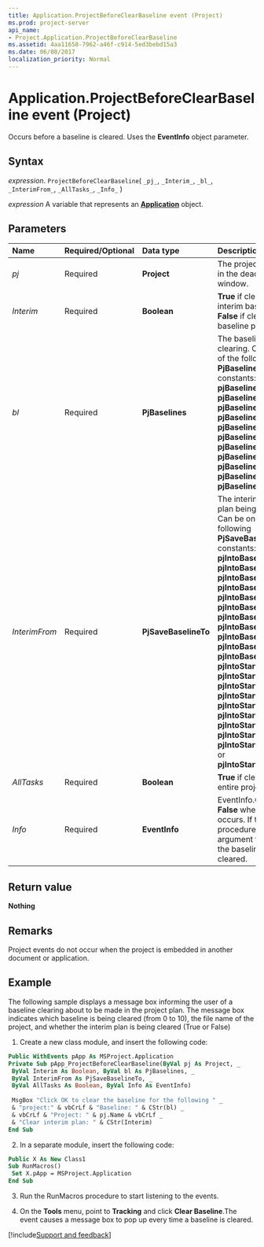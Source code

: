 ```yaml
---
title: Application.ProjectBeforeClearBaseline event (Project)
ms.prod: project-server
api_name:
- Project.Application.ProjectBeforeClearBaseline
ms.assetid: 4aa11658-7962-a46f-c914-5ed3bebd15a3
ms.date: 06/08/2017
localization_priority: Normal
---
```



# Application.ProjectBeforeClearBaseline event (Project)

Occurs before a baseline is cleared. Uses the **EventInfo** object parameter.


## Syntax

_expression_. `ProjectBeforeClearBaseline`( `_pj_`, `_Interim_`, `_bl_`, `_InterimFrom_`, `_AllTasks_`, `_Info_` )

_expression_ A variable that represents an **[Application](Project.Application.md)** object.


## Parameters



|Name|Required/Optional|Data type|Description|
|:-----|:-----|:-----|:-----|
| _pj_|Required|**Project**| The project displayed in the deactivated window.|
| _Interim_|Required|**Boolean**|**True** if clearing an interim baseline plan. **False** if clearing a full baseline plan.|
| _bl_|Required|**PjBaselines**|The baseline you are clearing. Can be one of the following  **PjBaselines** constants: **pjBaseline**, **pjBaseline1**, **pjBaseline2**, **pjBaseline3**, **pjBaseline4**, **pjBaseline5**, **pjBaseline6**, **pjBaseline7**, **pjBaseline8**, **pjBaseline9**, or **pjBaseline10**.|
| _InterimFrom_|Required|**PjSaveBaselineTo**|The interim baseline plan being cleared. Can be one of the following  **PjSaveBaselineTo** constants: **pjIntoBaseline**, **pjIntoBaseline1**, **pjIntoBaseline2**, **pjIntoBaseline3**, **pjIntoBaseline4**, **pjIntoBaseline5**, **pjIntoBaseline6**, **pjIntoBaseline7**, **pjIntoBaseline8**, **pjIntoBaseline9**, **pjIntoBaseline10**, **pjIntoStart_Finish1**, **pjIntoStart_Finish2**, **pjIntoStart_Finish3**, **pjIntoStart_Finish4**, **pjIntoStart_Finish5**, **pjIntoStart_Finish6**, **pjIntoStart_Finish7**, **pjIntoStart_Finish8**, **pjIntoStart_Finish9**, or **pjIntoStart_Finish10**.|
| _AllTasks_|Required|**Boolean**|**True** if clearing the entire project.|
| _Info_|Required|**EventInfo**|EventInfo.Cancel is **False** when the event occurs. If the event procedure sets this argument to **True**, the baseline is not cleared.|

## Return value

**Nothing**


## Remarks

Project events do not occur when the project is embedded in another document or application.


## Example

The following sample displays a message box informing the user of a baseline clearing about to be made in the project plan. The message box indicates which baseline is being cleared (from 0 to 10), the file name of the project, and whether the interim plan is being cleared (True or False)




1. Create a new class module, and insert the following code:
    
```vb
Public WithEvents pApp As MSProject.Application 
Private Sub pApp_ProjectBeforeClearBaseline(ByVal pj As Project, _ 
 ByVal Interim As Boolean, ByVal bl As PjBaselines, _ 
 ByVal InterimFrom As PjSaveBaselineTo, _ 
 ByVal AllTasks As Boolean, ByVal Info As EventInfo) 
 
 MsgBox "Click OK to clear the baseline for the following " _ 
 & "project:" & vbCrLf & "Baseline: " & CStr(bl) _ 
 & vbCrLf & "Project: " & pj.Name & vbCrLf _ 
 & "Clear interim plan: " & CStr(Interim) 
End Sub
  ```


    
    
2. In a separate module, insert the following code:
    
```vb
Public X As New Class1 
Sub RunMacros() 
 Set X.pApp = MSProject.Application 
End Sub
  ```


    
    
3. Run the RunMacros procedure to start listening to the events.
    
4. On the **Tools** menu, point to **Tracking** and click **Clear Baseline**.The event causes a message box to pop up every time a baseline is cleared.

[!include[Support and feedback](~/includes/feedback-boilerplate.md)]